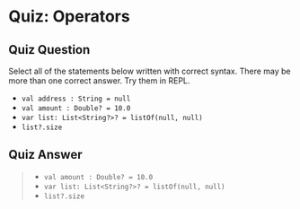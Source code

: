 # Quiz: Operators

## Quiz Question
Select all of the statements below written with correct syntax. There may be more than one correct answer. Try them in REPL.
* `val address : String = null`
* `val amount : Double? = 10.0`
* `var list: List<String?>? = listOf(null, null)`
* `list?.size`

## Quiz Answer
> * `val amount : Double? = 10.0`
> * `var list: List<String?>? = listOf(null, null)`
> * `list?.size`